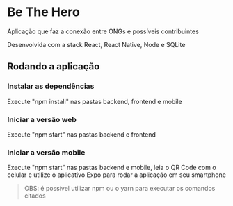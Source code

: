 # Be The Hero
 
Aplicação que faz a conexão entre ONGs e possíveis contribuintes
 
Desenvolvida com a stack React, React Native, Node e SQLite

## Rodando a aplicação

### Instalar as dependências
Execute "npm install" nas pastas backend, frontend e mobile

### Iniciar a versão web
Execute "npm start" nas pastas backend e frontend

### Iniciar a versão mobile
Execute "npm start" nas pastas backend e mobile, leia o QR Code com o celular e utilize o aplicativo Expo para rodar a aplicação em seu smartphone

> OBS: é possível utilizar npm ou o yarn para executar os comandos citados
